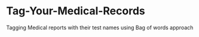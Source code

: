 # Tag-Your-Medical-Records
Tagging Medical reports with their test names using Bag of words approach

